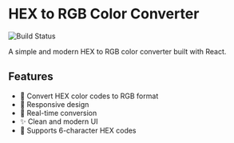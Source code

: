 # HEX to RGB Color Converter

![Build Status](https://img.shields.io/badge/build-passing-brightgreen)

A simple and modern HEX to RGB color converter built with React.

## Features

- 🎨 Convert HEX color codes to RGB format
- 📱 Responsive design
- 🔄 Real-time conversion
- ✨ Clean and modern UI
- 🎯 Supports 6-character HEX codes


